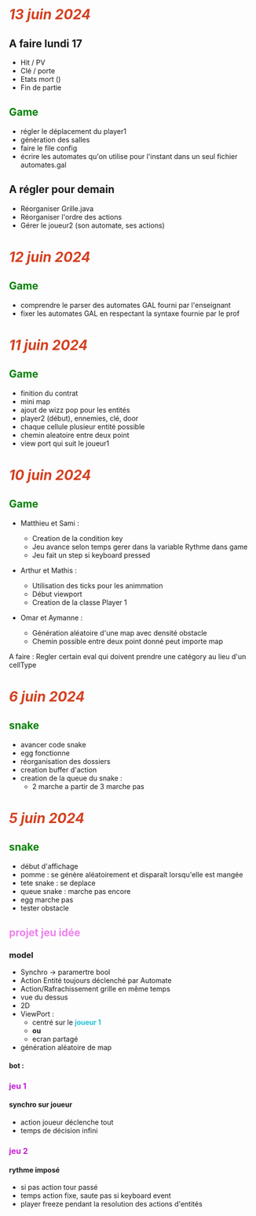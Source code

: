 # <span style="color: #d54020 ">***13 juin 2024***</span>

## A faire lundi 17
- Hit / PV
- Clé / porte
- Etats mort ()
- Fin de partie




## <span style="color:green">**Game**</span>
- régler le déplacement du player1
- génèration des salles
- faire le file config
- écrire les automates qu'on utilise pour l'instant dans un seul fichier automates.gal
## A régler pour demain
- Réorganiser Grille.java
- Réorganiser l'ordre des actions
- Gérer le joueur2 (son automate, ses actions)

# <span style="color: #d54020 ">***12 juin 2024***</span>
## <span style="color:green">**Game**</span>
- comprendre le parser des automates GAL fourni par l'enseignant
- fixer les automates GAL en respectant la syntaxe fournie par le prof

# <span style="color: #d54020 ">***11 juin 2024***</span>
## <span style="color:green">**Game**</span>
- finition du contrat
- mini map
- ajout de wizz pop pour les entités
- player2 (début), ennemies, clé, door
- chaque cellule plusieur entité possible
- chemin aleatoire entre deux point
- view port qui suit le joueur1


# <span style="color: #d54020 ">***10 juin 2024***</span>
## <span style="color:green">**Game**</span>
- Matthieu et Sami : 
    - Creation de la condition key
    - Jeu avance selon temps gerer dans la variable Rythme dans game
    - Jeu fait un step si keyboard pressed

- Arthur et Mathis : 
    - Utilisation des ticks pour les animmation
    - Début viewport
    - Creation de la classe Player 1

- Omar et Aymanne :  
    - Génération aléatoire d'une map avec densité obstacle
    - Chemin possible entre deux point donné peut importe map

        
A faire :
    Regler certain eval qui doivent prendre une catégory au lieu d'un cellType

# <span style="color: #d54020 ">***6 juin 2024***</span>
## <span style="color:green">**snake**</span>
- avancer code snake
- egg fonctionne 
- réorganisation des dossiers
- creation buffer d'action
- creation de la queue du snake : 
    - 2 marche a partir de 3 marche pas


# <span style="color: #d54020 ">***5 juin 2024***</span>
## <span style="color:green">**snake**</span>

- début d'affichage 
- pomme : se génère aléatoirement et disparaît lorsqu'elle est mangée
- tete snake : se deplace
- queue snake : marche pas encore
- egg marche pas
- tester obstacle

## <span style="color:violet">**projet jeu idée**</span> 
### model
- Synchro -> paramertre bool
- Action Entité toujours déclenché par Automate
- Action/Rafrachissement grille en même temps
- vue du dessus
- 2D
- ViewPort : 
    - centré sur le <span style="color: #20bfd5 ">**joueur 1**</span>
    - **ou**
    - ecran partagé
- génération aléatoire de map
#### bot :

### <span style="color: #bf20d5 ">**jeu 1**</span>
#### synchro sur joueur
- action joueur déclenche tout
- temps de décision infini

### <span style="color:  #c520d5  ">**jeu 2**</span>
#### rythme imposé
- si pas action tour passé
- temps action fixe, saute pas si keyboard event
- player freeze pendant la resolution des actions d'entités
